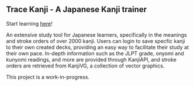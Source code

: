 ## Trace Kanji - A Japanese Kanji trainer

Start learning [here](https://trace-kanji.vercel.app/)!

An extensive study tool for Japanese learners, specifically in the meanings and stroke orders of over 2000 kanji. Users can login to save specfic kanji to their own created decks, providing an easy way to facilitate their study at their own pace. In-depth information such as the JLPT grade, onyomi and kunyomi readings, and more are provided through KanjiAPI, and stroke orders are retrieved from KanjiVG, a collection of vector graphics.

This project is a work-in-progress.
